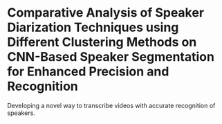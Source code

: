 # Comparative Analysis of Speaker Diarization Techniques using Different Clustering Methods on CNN-Based Speaker Segmentation for Enhanced Precision and Recognition
Developing a novel way to transcribe videos with accurate recognition of speakers.
